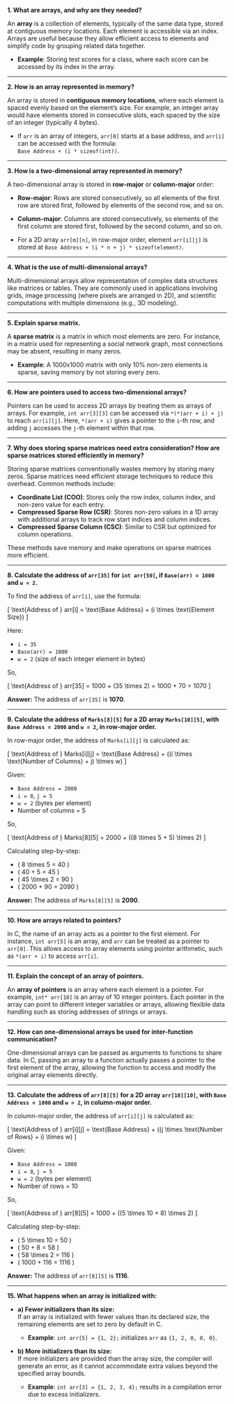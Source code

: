 **1. What are arrays, and why are they needed?**

   An **array** is a collection of elements, typically of the same data type, stored at contiguous memory locations. Each element is accessible via an index. Arrays are useful because they allow efficient access to elements and simplify code by grouping related data together.

   - **Example**: Storing test scores for a class, where each score can be accessed by its index in the array.

---

**2. How is an array represented in memory?**

   An array is stored in **contiguous memory locations**, where each element is spaced evenly based on the element’s size. For example, an integer array would have elements stored in consecutive slots, each spaced by the size of an integer (typically 4 bytes).

   - If `arr` is an array of integers, `arr[0]` starts at a base address, and `arr[i]` can be accessed with the formula:  
     `Base Address + (i * sizeof(int))`.

---

**3. How is a two-dimensional array represented in memory?**

   A two-dimensional array is stored in **row-major** or **column-major** order:
   - **Row-major**: Rows are stored consecutively, so all elements of the first row are stored first, followed by elements of the second row, and so on.
   - **Column-major**: Columns are stored consecutively, so elements of the first column are stored first, followed by the second column, and so on.

   - For a 2D array `arr[m][n]`, in row-major order, element `arr[i][j]` is stored at `Base Address + (i * n + j) * sizeof(element)`.

---

**4. What is the use of multi-dimensional arrays?**

   Multi-dimensional arrays allow representation of complex data structures like matrices or tables. They are commonly used in applications involving grids, image processing (where pixels are arranged in 2D), and scientific computations with multiple dimensions (e.g., 3D modeling).

---

**5. Explain sparse matrix.**

   A **sparse matrix** is a matrix in which most elements are zero. For instance, in a matrix used for representing a social network graph, most connections may be absent, resulting in many zeros.

   - **Example**: A 1000x1000 matrix with only 10% non-zero elements is sparse, saving memory by not storing every zero.

---

**6. How are pointers used to access two-dimensional arrays?**

   Pointers can be used to access 2D arrays by treating them as arrays of arrays. For example, `int arr[3][3]` can be accessed via `*(*(arr + i) + j)` to reach `arr[i][j]`. Here, `*(arr + i)` gives a pointer to the `i`-th row, and adding `j` accesses the `j`-th element within that row.

---

**7. Why does storing sparse matrices need extra consideration? How are sparse matrices stored efficiently in memory?**

   Storing sparse matrices conventionally wastes memory by storing many zeros. Sparse matrices need efficient storage techniques to reduce this overhead. Common methods include:

   - **Coordinate List (COO)**: Stores only the row index, column index, and non-zero value for each entry.
   - **Compressed Sparse Row (CSR)**: Stores non-zero values in a 1D array with additional arrays to track row start indices and column indices.
   - **Compressed Sparse Column (CSC)**: Similar to CSR but optimized for column operations.

   These methods save memory and make operations on sparse matrices more efficient.




---

**8. Calculate the address of `arr[35]` for `int arr[50]`, if `Base(arr) = 1000` and `w = 2`.**

   To find the address of `arr[i]`, use the formula:

   \[
   \text{Address of } arr[i] = \text{Base Address} + (i \times \text{Element Size})
   \]

   Here:
   - `i = 35`
   - `Base(arr) = 1000`
   - `w = 2` (size of each integer element in bytes)

   So,

   \[
   \text{Address of } arr[35] = 1000 + (35 \times 2) = 1000 + 70 = 1070
   \]

   **Answer:** The address of `arr[35]` is **1070**.

---

**9. Calculate the address of `Marks[8][5]` for a 2D array `Marks[10][5]`, with `Base Address = 2000` and `w = 2`, in row-major order.**

   In row-major order, the address of `Marks[i][j]` is calculated as:

   \[
   \text{Address of } Marks[i][j] = \text{Base Address} + ((i \times \text{Number of Columns} + j) \times w)
   \]

   Given:
   - `Base Address = 2000`
   - `i = 8`, `j = 5`
   - `w = 2` (bytes per element)
   - Number of columns = 5

   So,

   \[
   \text{Address of } Marks[8][5] = 2000 + ((8 \times 5 + 5) \times 2)
   \]

   Calculating step-by-step:

   - \( 8 \times 5 = 40 \)
   - \( 40 + 5 = 45 \)
   - \( 45 \times 2 = 90 \)
   - \( 2000 + 90 = 2090 \)

   **Answer:** The address of `Marks[8][5]` is **2090**.

---

**10. How are arrays related to pointers?**

   In C, the name of an array acts as a pointer to the first element. For instance, `int arr[5]` is an array, and `arr` can be treated as a pointer to `arr[0]`. This allows access to array elements using pointer arithmetic, such as `*(arr + i)` to access `arr[i]`.

---

**11. Explain the concept of an array of pointers.**

   An **array of pointers** is an array where each element is a pointer. For example, `int* arr[10]` is an array of 10 integer pointers. Each pointer in the array can point to different integer variables or arrays, allowing flexible data handling such as storing addresses of strings or arrays.

---

**12. How can one-dimensional arrays be used for inter-function communication?**

   One-dimensional arrays can be passed as arguments to functions to share data. In C, passing an array to a function actually passes a pointer to the first element of the array, allowing the function to access and modify the original array elements directly.

---

**13. Calculate the address of `arr[8][5]` for a 2D array `arr[10][10]`, with `Base Address = 1000` and `w = 2`, in column-major order.**

   In column-major order, the address of `arr[i][j]` is calculated as:

   \[
   \text{Address of } arr[i][j] = \text{Base Address} + ((j \times \text{Number of Rows} + i) \times w)
   \]

   Given:
   - `Base Address = 1000`
   - `i = 8`, `j = 5`
   - `w = 2` (bytes per element)
   - Number of rows = 10

   So,

   \[
   \text{Address of } arr[8][5] = 1000 + ((5 \times 10 + 8) \times 2)
   \]

   Calculating step-by-step:

   - \( 5 \times 10 = 50 \)
   - \( 50 + 8 = 58 \)
   - \( 58 \times 2 = 116 \)
   - \( 1000 + 116 = 1116 \)

   **Answer:** The address of `arr[8][5]` is **1116**.

---

**15. What happens when an array is initialized with:**

   - **a) Fewer initializers than its size:**  
      If an array is initialized with fewer values than its declared size, the remaining elements are set to zero by default in C.

      - **Example**: `int arr[5] = {1, 2};` initializes `arr` as `{1, 2, 0, 0, 0}`.

   - **b) More initializers than its size:**  
      If more initializers are provided than the array size, the compiler will generate an error, as it cannot accommodate extra values beyond the specified array bounds.

      - **Example**: `int arr[3] = {1, 2, 3, 4};` results in a compilation error due to excess initializers.

